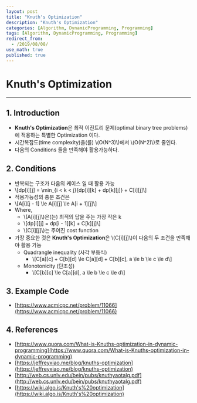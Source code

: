```yaml
---
layout: post
title: "Knuth's Optimization"
description: "Knuth's Optimization"
categories: [Algorithm, DynamicProgramming, Programming]
tags: [Algorithm, DynamicProgramming, Programming]
redirect_from:
  - /2019/08/08/
use_math: true
published: true
---
```


# Knuth's Optimization

---

## 1. Introduction

- **Knuth's Optimization**은 최적 이진트리 문제(optimal binary tree problems)에 적용하는 특별한 Optimization 이다.
- 시간복잡도(time complexity)을(를) \\(O(N^3)\\)에서 \\(O(N^2)\\)로 줄인다.
- 다음의 Conditions 들을 만족해야 활용가능하다.

## 2. Conditions

- 반복되는 구조가 다음의 케이스 일 때 활용 가능
- \\[dp[i][j] = \min\_{i < k < j}{dp[i][k] + dp[k][j]} + C[i][j]\\]
- 적용가능성의 충분 조건은
- \\[A[i][j - 1] \le A[i][j] \le A[i + 1][j]\\]
- Where,
  - \\(A[i][j]\\)은(는) 최적의 답을 주는 가장 작은 k
  - \\[dp[i][j] = dp[i - 1][k] + C[k][j]\\]
  - \\(C[i][j]\\)는 주어진 cost function
- 가장 중요한 것은 **Knuth's Optimization**은 \\(C[i][j]\\)이 다음의 두 조건을 만족해야 활용 가능
  - Quadrangle inequality (사각 부등식)
    - \\[C[a][c] + C[b][d] \le C[a][d] + C[b][c], a \le b \le c \le d\\]
  - Monotonicity (단조성)
    - \\[C[b][c] \le C[a][d], a \le b \le c \le d\\]

## 3. Example Code

- [https://www.acmicpc.net/problem/11066](https://www.acmicpc.net/problem/11066)
  <script src="https://gist.github.com/bossm0n5t3r/078882c5b916974a3829513f387a0a26.js"></script>

## 4. References

- [https://www.quora.com/What-is-Knuths-optimization-in-dynamic-programming](https://www.quora.com/What-is-Knuths-optimization-in-dynamic-programming)
- [https://jeffreyxiao.me/blog/knuths-optimization](https://jeffreyxiao.me/blog/knuths-optimization)
- [http://web.cs.unlv.edu/bein/pubs/knuthyaotalg.pdf](http://web.cs.unlv.edu/bein/pubs/knuthyaotalg.pdf)
- [https://wiki.algo.is/Knuth's%20optimization](https://wiki.algo.is/Knuth's%20optimization)
